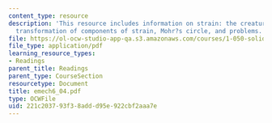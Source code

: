 ```yaml
---
content_type: resource
description: 'This resource includes information on strain: the creature and its components,
  transformation of components of strain, Mohr?s circle, and problems.'
file: https://ol-ocw-studio-app-qa.s3.amazonaws.com/courses/1-050-solid-mechanics-fall-2004/221c203793f38addd95e922cbf2aaa7e_emech6_04.pdf
file_type: application/pdf
learning_resource_types:
- Readings
parent_title: Readings
parent_type: CourseSection
resourcetype: Document
title: emech6_04.pdf
type: OCWFile
uid: 221c2037-93f3-8add-d95e-922cbf2aaa7e
---
```

